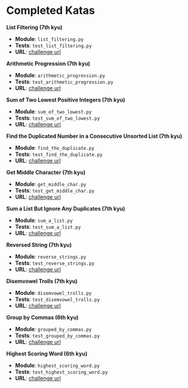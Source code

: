 # Completed Katas


**List Filtering (7th kyu)**

- **Module**: `list_filtering.py`
- **Tests**: `test_list_filtering.py`
- **URL**: [challenge url](http://www.codewars.com/kata/list-filtering)


**Arithmetic Progression (7th kyu)**

- **Module**: `arithmetic_progression.py`
- **Tests**: `test_arithmetic_progression.py`
- **URL**: [challenge url](https://www.codewars.com/kata/arithmetic-progression)


**Sum of Two Lowest Positive Integers (7th kyu)**

- **Module**: `sum_of_two_lowest.py`
- **Tests**: `test_sum_of_two_lowest.py`
- **URL**: [challenge url](https://www.codewars.com/kata/sum-of-two-lowest-positive-integers)


**Find the Duplicated Number in a Consecutive Unsorted List (7th kyu)**

- **Module**: `find_the_duplicate.py`
- **Tests**: `test_find_the_duplicate.py`
- **URL**: [challenge url](https://www.codewars.com/kata/find-the-duplicated-number-in-a-consecutive-unsorted-list)


**Get Middle Character (7th kyu)**

- **Module**: `get_middle_char.py`
- **Tests**: `test_get_middle_char.py`
- **URL**: [challenge url](https://www.codewars.com/kata/get-the-middle-character)


**Sum a List But Ignore Any Duplicates (7th kyu)**

- **Module**: `sum_a_list.py`
- **Tests**: `test_sum_a_list.py`
- **URL**: [challenge url](https://www.codewars.com/kata/sum-a-list-but-ignore-any-duplicates)


**Reversed String (7th kyu)**

- **Module**: `reverse_strings.py`
- **Tests**: `test_reverse_strings.py`
- **URL**: [challenge url](https://www.codewars.com/kata/reversed-strings)


**Disemvowel Trolls (7th kyu)**

- **Module**: `disemvowel_trolls.py`
- **Tests**: `test_disemvowel_trolls.py`
- **URL**: [challenge url](https://www.codewars.com/kata/disemvowel-trolls)


**Group by Commas (6th kyu)**

- **Module**: `grouped_by_commas.py`
- **Tests**: `test_grouped_by_commas.py`
- **URL**: [challenge url](https://www.codewars.com/kata/grouped-by-commas)


**Highest Scoring Word (6th kyu)**

- **Module**: `highest_scoring_word.py`
- **Tests**: `test_highest_scoring_word.py`
- **URL**: [challenge url](https://www.codewars.com/kata/highest-scoring-word)
